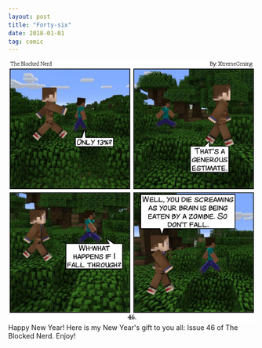 ```yaml
---
layout: post
title: "Forty-six"
date: 2018-01-01
tag: comic
---
```

<img src="/comics/comic46.png" alt="46" class="inline" />
Happy New Year! Here is my New Year's gift to you all: Issue 46 of The Blocked Nerd. Enjoy! 
